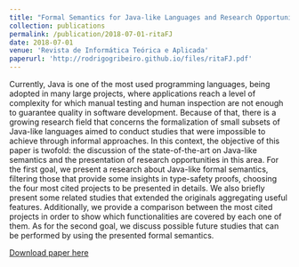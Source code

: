 ```yaml
---
title: "Formal Semantics for Java-like Languages and Research Opportunities"
collection: publications
permalink: /publication/2018-07-01-ritaFJ
date: 2018-07-01
venue: 'Revista de Informática Teórica e Aplicada'
paperurl: 'http://rodrigogribeiro.github.io/files/ritaFJ.pdf'
---
```


Currently, Java is one of the most used programming languages, being adopted in many large projects, 
where applications reach a level of complexity for which manual testing and human inspection are not 
enough to guarantee quality in software development. Because of that, there is a growing research field 
that concerns the formalization of small subsets of Java-like languages aimed to conduct studies that 
were impossible to achieve through informal approaches. In this context, the objective of this paper 
is twofold: the discussion of the state-of-the-art on Java-like semantics and the presentation of 
research opportunities in this area. For the first goal, we present a research about Java-like formal 
semantics, filtering those that provide some insights in type-safety proofs, choosing the four most 
cited projects to be presented in details. We also briefly present some related studies that extended 
the originals aggregating useful features. Additionally, we provide a comparison between the most cited 
projects in order to show which functionalities are covered by each one of them. As for the second goal, 
we discuss possible future studies that can be performed by using the presented formal semantics.


[Download paper here](http://rodrigogribeiro.github.io/files/ritaFJ.pdf)
